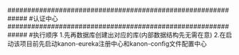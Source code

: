 #############################################################
#认证中心
#############################################################
#执行顺序
1.先再数据库创建出对应的库(内部数据结构先无需在意)
2.在启动该项目前先启动kanon-eureka注册中心和kanon-config文件配置中心
